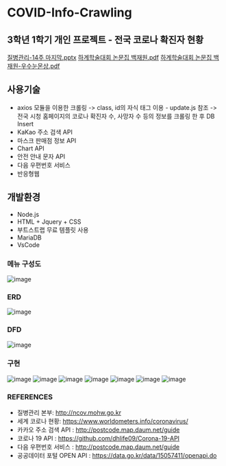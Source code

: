 # COVID-Info-Crawling

## 3학년 1학기 개인 프로젝트 - 전국 코로나 확진자 현황
[질병관리-14주 마지막.pptx](https://github.com/bjy291/COVID-Info-Crawling/files/8698071/-14.pptx)
[하계학술대회 논문집 백재원.pdf](https://github.com/bjy291/COVID-Info-Crawling/files/8698073/default.pdf)
[하계학술대회 논문집 백재원-우수눈몬상.pdf](https://github.com/bjy291/COVID-Info-Crawling/files/8698074/-.pdf)


## 사용기술
- axios 모듈을 이용한 크롤링 
-> class, id의 자식 태그 이용 - update.js 참조
-> 전국 시청 홈페이지의 코로나 확진자 수, 사망자 수 등의 정보를 크롤링 한 후 DB Insert
- KaKao 주소 검색 API
- 마스크 판매점 정보 API
- Chart API
- 안전 안내 문자 API
- 다음 우편번호 서비스
- 반응형웹

## 개발환경
- Node.js 
- HTML + Jquery + CSS
- 부트스트랩 무료 템플릿 사용
- MariaDB
- VsCode

### 메뉴 구성도
![image](https://user-images.githubusercontent.com/71078707/168541637-5ab6ec7f-8520-4b41-8797-92a54218869b.png)

### ERD
![image](https://user-images.githubusercontent.com/71078707/168541679-b7f59144-941a-4f3a-bc2f-9932a376305d.png)

### DFD
![image](https://user-images.githubusercontent.com/71078707/168541695-a617b92f-49b5-4cea-985a-ead6a9bdc6d5.png)

### 구현
![image](https://user-images.githubusercontent.com/71078707/168541912-70261243-3c06-4960-82fa-36e3628077eb.png)
![image](https://user-images.githubusercontent.com/71078707/168541920-61ba2dcf-1ac5-45d1-8376-02443467ddba.png)
![image](https://user-images.githubusercontent.com/71078707/168541948-122309e5-d186-4b78-b63a-230a43334aa3.png)
![image](https://user-images.githubusercontent.com/71078707/168541959-9c879e69-68a2-4fb8-9cb9-605f5c418fa9.png)
![image](https://user-images.githubusercontent.com/71078707/168542036-a52a17e9-11e6-4908-bb3b-1ef75154de53.png)
![image](https://user-images.githubusercontent.com/71078707/168542094-48e80cd3-ad88-44ec-8117-a0a4179b4c42.png)
![image](https://user-images.githubusercontent.com/71078707/168542171-7dcda1ee-098a-410f-9892-bbf63a016589.png)

### REFERENCES
- 질병관리 본부: http://ncov.mohw.go.kr
- 세계 코로나 현황: https://www.worldometers.info/coronavirus/
- 카카오 주소 검색 API : http://postcode.map.daum.net/guide
- 코로나 19 API : https://github.com/dhlife09/Corona-19-API
- 다음 우편번호 서비스 : http://postcode.map.daum.net/guide
- 공공데이터 포털 OPEN API : https://data.go.kr/data/15057411/openapi.do


